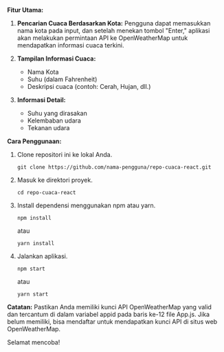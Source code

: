 **Fitur Utama:**

1. **Pencarian Cuaca Berdasarkan Kota:** Pengguna dapat memasukkan nama kota pada input, dan setelah menekan tombol "Enter," aplikasi akan melakukan permintaan API ke OpenWeatherMap untuk mendapatkan informasi cuaca terkini.

2. **Tampilan Informasi Cuaca:**
   - Nama Kota
   - Suhu (dalam Fahrenheit)
   - Deskripsi cuaca (contoh: Cerah, Hujan, dll.)

3. **Informasi Detail:**
   - Suhu yang dirasakan
   - Kelembaban udara
   - Tekanan udara

**Cara Penggunaan:**

1. Clone repositori ini ke lokal Anda.
   ```
   git clone https://github.com/nama-pengguna/repo-cuaca-react.git
   ```

2. Masuk ke direktori proyek.
   ```
   cd repo-cuaca-react
   ```

3. Install dependensi menggunakan npm atau yarn.
   ```
   npm install
   ```

   atau

   ```
   yarn install
   ```

4. Jalankan aplikasi.
   ```
   npm start
   ```

   atau

   ```
   yarn start
   ```

**Catatan:**
Pastikan Anda memiliki kunci API OpenWeatherMap yang valid dan tercantum di dalam variabel appid pada baris ke-12 file App.js. Jika belum memiliki, bisa mendaftar untuk mendapatkan kunci API di situs web OpenWeatherMap.

Selamat mencoba!
